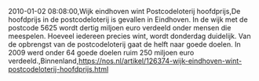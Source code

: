 2010-01-02 08:08:00,Wijk eindhoven wint Postcodeloterij hoofdprijs,De hoofdprijs in de postcodeloterij is gevallen in Eindhoven. In de wijk met de postcode 5625 wordt dertig miljoen euro verdeeld onder mensen die meespelen. Hoeveel iedereen precies wint, wordt donderdag duidelijk. Van de opbrengst van de postcodeloterij gaat de helft naar goede doelen. In 2009 werd onder 64 goede doelen ruim 250 miljoen euro verdeeld.,Binnenland,https://nos.nl/artikel/126374-wijk-eindhoven-wint-postcodeloterij-hoofdprijs.html